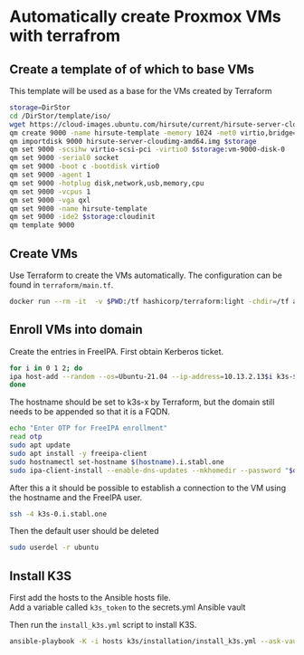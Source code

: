 # Automatically create Proxmox VMs with terrafrom
## Create a template of of which to base VMs
This template will be used as a base for the VMs created by Terraform
```bash
storage=DirStor
cd /DirStor/template/iso/
wget https://cloud-images.ubuntu.com/hirsute/current/hirsute-server-cloudimg-amd64.img
qm create 9000 -name hirsute-template -memory 1024 -net0 virtio,bridge=vmbr0 -cores 1 -sockets 1 -cpu cputype=kvm64 -description "Ubuntu Server 21.04 cloud image" -kvm 1 -numa 1
qm importdisk 9000 hirsute-server-cloudimg-amd64.img $storage
qm set 9000 -scsihw virtio-scsi-pci -virtio0 $storage:vm-9000-disk-0
qm set 9000 -serial0 socket
qm set 9000 -boot c -bootdisk virtio0
qm set 9000 -agent 1
qm set 9000 -hotplug disk,network,usb,memory,cpu
qm set 9000 -vcpus 1
qm set 9000 -vga qxl
qm set 9000 -name hirsute-template
qm set 9000 -ide2 $storage:cloudinit
qm template 9000

```

## Create VMs
Use Terraform to create the VMs automatically. The configuration can be found in `terraform/main.tf`.

```bash
docker run --rm -it  -v $PWD:/tf hashicorp/terraform:light -chdir=/tf apply
```

## Enroll VMs into domain

Create the entries in FreeIPA.
First obtain Kerberos ticket.
```bash
for i in 0 1 2; do
ipa host-add --random --os=Ubuntu-21.04 --ip-address=10.13.2.13$i k3s-$i.i.stabl.one
done
```


The hostname should be set to k3s-x by Terraform, but the domain still needs to be appended so that it is a FQDN.

```bash
echo "Enter OTP for FreeIPA enrollment"
read otp
sudo apt update 
sudo apt install -y freeipa-client
sudo hostnamectl set-hostname $(hostname).i.stabl.one
sudo ipa-client-install --enable-dns-updates --mkhomedir --password "$otp" && sudo reboot
```
After this a it should be possible to establish a connection to the VM using the hostname and the FreeIPA user.
```bash
ssh -4 k3s-0.i.stabl.one
```

Then the default user should be deleted

```bash
sudo userdel -r ubuntu
```

## Install K3S

First add the hosts to the Ansible hosts file.  
Add a variable called `k3s_token` to the secrets.yml Ansible vault

Then run the `install_k3s.yml` script to install K3S.
```bash
ansible-playbook -K -i hosts k3s/installation/install_k3s.yml --ask-vault-pass
```